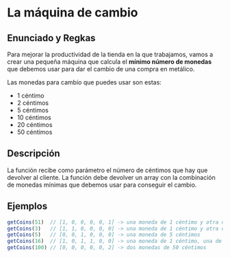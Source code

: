 # La máquina de cambio

## Enunciado y Regkas

Para mejorar la productividad de la tienda en la que trabajamos, vamos a crear una pequeña máquina que calcula el **mínimo número de monedas** que debemos usar para dar el cambio de una compra en metálico.

Las monedas para cambio que puedes usar son estas:

- 1 céntimo
- 2 céntimos
- 5 céntimos
- 10 céntimos
- 20 céntimos
- 50 céntimos

## Descripción

La función recibe como parámetro el número de céntimos que hay que devolver al cliente. La función debe devolver un array con la combinación de monedas mínimas que debemos usar para conseguir el cambio.

## Ejemplos

```javascript
getCoins(51)  // [1, 0, 0, 0, 0, 1] -> una moneda de 1 céntimo y otra de 50 céntimos
getCoins(3)   // [1, 1, 0, 0, 0, 0] -> una moneda de 1 céntimo y otra de 2 céntimos
getCoins(5)   // [0, 0, 1, 0, 0, 0] -> una moneda de 5 céntimos
getCoins(16)  // [1, 0, 1, 1, 0, 0] -> una moneda de 1 céntimo, una de 5 céntimos y una de 10 céntimos
getCoins(100) // [0, 0, 0, 0, 0, 2] -> dos monedas de 50 céntimos
